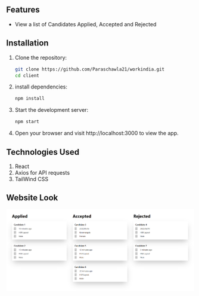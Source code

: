 ## Features

-   View a list of Candidates Applied, Accepted and Rejected

## Installation

1. Clone the repository:

    ```bash
    git clone https://github.com/Paraschawla21/workindia.git
    cd client
    ```

2. install dependencies:

    ```bash
    npm install
    ```

3. Start the development server:

    ```bash
    npm start
    ```

4. Open your browser and visit http://localhost:3000 to view the app.

## Technologies Used

1. React
2. Axios for API requests
3. TailWind CSS

## Website Look

![Screenshot](image-1.png)
